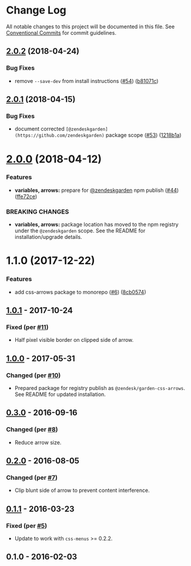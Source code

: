 # Change Log

All notable changes to this project will be documented in this file.
See [Conventional Commits](https://conventionalcommits.org) for commit guidelines.

<a name="2.0.2"></a>
## [2.0.2](https://github.com/zendeskgarden/css-components/compare/@zendeskgarden/css-arrows@2.0.1...@zendeskgarden/css-arrows@2.0.2) (2018-04-24)


### Bug Fixes

* remove `--save-dev` from install instructions ([#54](https://github.com/zendeskgarden/css-components/issues/54)) ([b81071c](https://github.com/zendeskgarden/css-components/commit/b81071c))




<a name="2.0.1"></a>
## [2.0.1](https://github.com/zendeskgarden/css-components/compare/@zendeskgarden/css-arrows@2.0.0...@zendeskgarden/css-arrows@2.0.1) (2018-04-15)


### Bug Fixes

* document corrected `[@zendeskgarden](https://github.com/zendeskgarden)` package scope ([#53](https://github.com/zendeskgarden/css-components/issues/53)) ([1218b1a](https://github.com/zendeskgarden/css-components/commit/1218b1a))




<a name="2.0.0"></a>
# [2.0.0](https://github.com/zendeskgarden/css-components/compare/@zendeskgarden/css-arrows@1.1.0...@zendeskgarden/css-arrows@2.0.0) (2018-04-12)


### Features

* **variables, arrows:** prepare for [@zendeskgarden](https://github.com/zendeskgarden) npm publish ([#44](https://github.com/zendeskgarden/css-components/issues/44)) ([ffe72ce](https://github.com/zendeskgarden/css-components/commit/ffe72ce))


### BREAKING CHANGES

* **variables, arrows:** package location has moved to the npm registry under the `@zendeskgarden` scope. See the README for installation/upgrade details.




<a name="1.1.0"></a>
# 1.1.0 (2017-12-22)


### Features

* add css-arrows package to monorepo ([#6](https://github.com/zendeskgarden/css-components/issues/6)) ([8cb0574](https://github.com/zendeskgarden/css-components/commit/8cb0574))




## [1.0.1] - 2017-10-24
### Fixed (per [#11](https://github.com/zendeskgarden/css-arrows/pull/11))
- Half pixel visible border on clipped side of arrow.

## [1.0.0] - 2017-05-31
### Changed (per [#10](https://github.com/zendeskgarden/css-arrows/pull/10))
- Prepared package for registry publish as
`@zendesk/garden-css-arrows`. See README for updated installation.

## [0.3.0] - 2016-09-16
### Changed (per [#8](https://github.com/zendeskgarden/css-arrows/pull/8))
- Reduce arrow size.

## [0.2.0] - 2016-08-05
### Changed (per [#7](https://github.com/zendeskgarden/css-arrows/pull/7))
- Clip blunt side of arrow to prevent content interference.

## [0.1.1] - 2016-03-23
### Fixed (per [#5](https://github.com/zendeskgarden/css-arrows/pull/5))
- Update to work with `css-menus` >= 0.2.2.

## 0.1.0 - 2016-02-03

[1.0.1]: https://github.com/zendeskgarden/css-arrows/compare/v1.0.0...v1.0.1
[1.0.0]: https://github.com/zendeskgarden/css-arrows/compare/0.3.0...v1.0.0
[0.3.0]: https://github.com/zendeskgarden/css-arrows/compare/0.2.0...0.3.0
[0.2.0]: https://github.com/zendeskgarden/css-arrows/compare/0.1.1...0.2.0
[0.1.1]: https://github.com/zendeskgarden/css-arrows/compare/0.1.0...0.1.1
